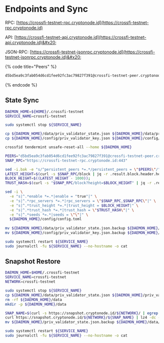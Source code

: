 # Endpoints and Sync

RPC: [https://crossfi-testnet-rpc.cryptonode.id](https://crossfi-testnet-rpc.cryptonode.id)

API: [https://crossfi-testnet-api.cryptonode.id](https://crossfi-testnet-api.cryptonode.id)&#x20;

JSON-RPC: [https://crossfi-testnet-jsonrpc.cryptonode.id](https://crossfi-testnet-jsonrpc.cryptonode.id)&#x20;

{% code title="Peers" %}
```sh
d5bd5ea9c3fab054d6cd1fee92fc3ac79827f391@crossfi-testnet-peer.cryptonode.id:20656
```
{% endcode %}

## State Sync

```sh
DAEMON_HOME=${HOME}/.crossfi-testnet
SERVICE_NAME=crossfi-testnet

sudo systemctl stop ${SERVICE_NAME}

cp ${DAEMON_HOME}/data/priv_validator_state.json ${DAEMON_HOME}/data/priv_validator_state.json.backup
cp ${DAEMON_HOME}/config/priv_validator_key.json ${DAEMON_HOME}/config/priv_validator_key.json.backup

crossfid tendermint unsafe-reset-all --home ${DAEMON_HOME}

PEERS="d5bd5ea9c3fab054d6cd1fee92fc3ac79827f391@crossfi-testnet-peer.cryptonode.id:20656,66bdf53ec0c2ceeefd9a4c29d7f7926e136f114a@crossfi-testnet-peer.itrocket.net:36656,4b6c13b8820fd6c1bcf5e36c3097a1b64e4e3b8c@testnet-crossfi.konsortech.xyz:11656"
SNAP_RPC="https://crossfi-testnet-rpc.cryptonode.id:443"

sed -i.bak -e "s/^persistent_peers *=.*/persistent_peers = \"$PEERS\"/" ${DAEMON_HOME}/config/config.toml 
LATEST_HEIGHT=$(curl -s $SNAP_RPC/block | jq -r .result.block.header.height);
BLOCK_HEIGHT=$((LATEST_HEIGHT - 1000));
TRUST_HASH=$(curl -s "$SNAP_RPC/block?height=$BLOCK_HEIGHT" | jq -r .result.block_id.hash) 

sed -i \
  -e "s|^.*enable *=.*|enable = "true"|" \
  -e "s|^.*rpc_servers *=.*|rpc_servers = \"$SNAP_RPC,$SNAP_RPC\"|" \
  -e "s|^.*trust_height *=.*|trust_height = $BLOCK_HEIGHT|" \
  -e "s|^.*trust_hash *=.*|trust_hash = \"$TRUST_HASH\"|" \
  -e "s|^.*seeds *=.*|seeds = \"\"|" \
  ${DAEMON_HOME}/config/config.toml
  
mv ${DAEMON_HOME}/data/priv_validator_state.json.backup ${DAEMON_HOME}/data/priv_validator_state.json
mv ${DAEMON_HOME}/config/priv_validator_key.json.backup ${DAEMON_HOME}/config/priv_validator_key.json

sudo systemctl restart ${SERVICE_NAME}
sudo journalctl -fu ${SERVICE_NAME} --no-hostname -o cat
```

## Snapshot Restore

```sh
DAEMON_HOME=$HOME/.crossfi-testnet
SERVICE_NAME=crossfi-testnet
NETWORK=crossfi-testnet

sudo systemctl stop ${SERVICE_NAME}
cp ${DAEMON_HOME}/data/priv_validator_state.json ${DAEMON_HOME}/priv_validator_state.json.backup
rm -rf ${DAEMON_HOME}/data
mkdir -p ${DAEMON_HOME}/data

SNAP_NAME=$(curl -s https://snapshot.cryptonode.id/${NETWORK}/ | egrep -o ">${NETWORK}-snapshot.*\.tar.lz4" | tr -d ">")
curl https://snapshot.cryptonode.id/${NETWORK}/${SNAP_NAME} | lz4 -dc - | tar -xf - -C ${DAEMON_HOME}/data
mv ${DAEMON_HOME}/priv_validator_state.json.backup ${DAEMON_HOME}/data/priv_validator_state.json

sudo systemctl restart ${SERVICE_NAME}
sudo journalctl -fu ${SERVICE_NAME} --no-hostname -o cat
```
